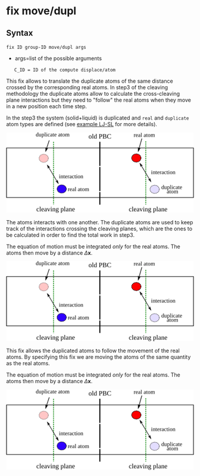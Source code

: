 # fix move/dupl


## Syntax 

```
fix ID group-ID move/dupl args
```

- args=list of the possible arguments

```
   C_ID = ID of the compute displace/atom
```

This fix allows to translate the duplicate atoms of the same distance crossed by the corresponding real atoms. In step3 of the cleaving methodology the duplicate atoms allow to calculate the cross-cleaving plane interactions but they need to "follow" the real atoms when they move in a new position each time step. 


In the step3 the system (solid+liquid) is duplicated and `real` and `duplicate` atom types are defined (see [example LJ-SL](example_SL.md) for more details).


![definition](../figs/dupl1.png "Definition of duplicate atoms")


The atoms interacts with one another. The duplicate atoms are used to keep track of the interactions crossing the cleaving planes, which are the ones to be calculated in order to find the total work in step3. 

The equation of motion must be integrated _only_ for the real atoms. The atoms then move by a distance $\Delta \mathbf{x}$.

![move](../figs/dupl1.png "Move the real atoms")


This fix allows the duplicated atoms to follow the movement of the real atoms. By specifying this fix we are moving the atoms of the same quantity as the real atoms.


The equation of motion must be integrated _only_ for the real atoms. The atoms then move by a distance $\Delta \mathbf{x}$.

![move](../figs/dupl1.png "Move the real atoms")


```{footbibliography}

```
